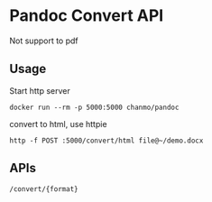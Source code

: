 # Pandoc Convert API

Not support to pdf

## Usage

Start http server
```
docker run --rm -p 5000:5000 chanmo/pandoc
```

convert to html, use httpie
```
http -f POST :5000/convert/html file@~/demo.docx
```

## APIs

```
/convert/{format}
```
